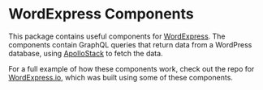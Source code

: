 # WordExpress Components
This package contains useful components for [WordExpress](http://wordexpress.io). The components contain GraphQL queries that return data from a WordPress database, using [ApolloStack](http://apollostack.com) to fetch the data.

For a full example of how these components work, check out the repo for [WordExpress.io](https://github.com/ramsaylanier/WordpressExpress), which was built using some of these components.
